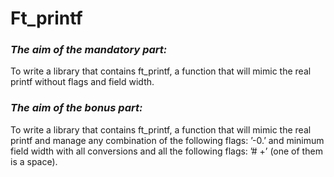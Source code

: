 # Ft_printf
### ***The aim of the mandatory part:***
To write a library that contains ft_printf, a function that will mimic the real printf without flags and field width.
### ***The aim of the bonus part:***
To write a library that contains ft_printf, a function that will mimic the real printf and manage any combination of the following flags: ’-0.’ and minimum field width with all conversions and all the following flags: ’# +’ (one of them is a space).
